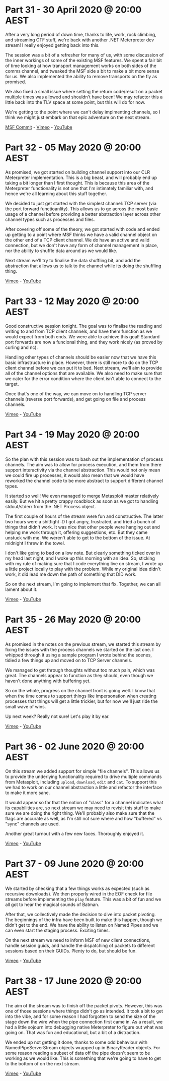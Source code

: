 # Part 31 - 30 April 2020 @ 20:00 AEST

After a very long period of down time, thanks to life, work, rock climbing, and streaming CTF stuff, we're back with another .NET Meterpreter dev stream! I really enjoyed getting back into this.

The session was a bit of a refresher for many of us, with some discussion of the inner workings of some of the existing MSF features. We spent a fair bit of time looking at how transport management works on both sides of the comms channel, and tweaked the MSF side a bit to make a bit more sense for us. We also implemented the ability to remove transports on the fly as promised.

We also fixed a small issue where setting the return code/result on a packet multiple times was allowed and shouldn't have been! We may refactor this a little back into the TLV space at some point, but this will do for now.

We're getting to the point where we can't delay implmenting channels, so I think we might just embark on that epic adventure on the next stream.

[MSF Commit](https://github.com/OJ/metasploit-framework/commit/912329c6fbe8158f20194df82e72691853d7ee09) - [Vimeo](https://vimeo.com/413547361) - [YouTube](https://youtu.be/7oICP27gCAE)

# Part 32 - 05 May 2020 @ 20:00 AEST

As promised, we got started on building channel support into our CLR Meterpreter implementation. This is a big beast, and will probably end up taking a bit longer than I first thought. This is because this area of the Meterpreter functionality is not one that I'm intimately familiar with, and hence we're all learning about this stuff together.

We decided to just get started with the simplest channel: TCP server (via the port forward functioanlity). This allows us to ge across the most basic usage of a channel before providing a better abstraction layer across other channel types such as processes and files.

After covering off some of the theory, we got started with code and ended up getting to a point where MSF thinks we have a valid channel object on the other end of a TCP client channel. We do have an active and valid connection, but we don't have any form of channel management in place, nor the ability to shuffle data around as we would like.

Next stream we'll try to finalise the data shuffling bit, and add the abstraction that allows us to talk to the channel while its doing the shuffling thing.

[Vimeo](https://vimeo.com/415118815) - [YouTube](https://youtu.be/JgW4ks6L-z4)

# Part 33 - 12 May 2020 @ 20:00 AEST

Good constructive session tonight. The goal was to finalise the reading and writing to and from TCP client channels, and have them function as we would expect from both ends. We were able to achieve this goal! Standard port forwards are now a funcional thing, and they work nicely (as proved by curling and nc).

Handling other types of channels should be easier now that we have this basic infrastructure in place. However, there is still more to do on the TCP client channel before we can put it to bed. Next stream, we'll aim to provide all of the channel options that are available. We also need to make sure that we cater for the error condition where the client isn't able to connect to the target.

Once that's one of the way, we can move on to handling TCP server channels (reverse port forwards), and get going on file and process channels.

[Vimeo](https://vimeo.com/417591044) - [YouTube](https://youtu.be/REU09qYkTrI)

# Part 34 - 19 May 2020 @ 20:00 AEST

So the plan with this session was to bash out the implementation of process channels. The aim was to allow for process execution, and them from there support interactivity via the channel abstraction. This would not only mean we could fire up processes, it would also mean that we would have reworked the channel code to be more abstract to support different channel types.

It started so well! We even managed to merge Metasploit master relatively easily. But we hit a pretty crappy roadblock as soon as we got to handling stdout/stderr from the .NET Process object.

The first couple of hours of the stream were fun and constructive. The latter two hours were a shitfight :D I got angry, frustrated, and tried a bunch of things that didn't work. It was nice that other people were hanging out and helping me work through it, offering suggestions, etc. But they came unstuck with me. We weren't able to get to the bottom of the issue. At midnight I threw in the towel.

I don't like going to bed on a low note. But clearly something ticked over in my head last night, and I woke up this morning with an idea. So, sticking with my rule of making sure that I code everything live on stream, I wrote up a little project locally to play with the problem. While my original idea didn't work, it did lead me down the path of something that DID work.

So on the next stream, I'm going to implement that fix. Together, we can all lament about it.

[Vimeo](https://vimeo.com/420533237) - [YouTube](https://youtu.be/WLNiJWSAVmo)

# Part 35 - 26 May 2020 @ 20:00 AEST

As promised in the notes on the previous stream, we started this stream by fixing the issues with the process channels we started on the last one. I whipped through it using a sample program I wrote behind the scenes, tidied a few things up and moved on to TCP Server channels.

We managed to get through thoughts without too much pain, which was great. The channels appear to function as they should, even though we haven't done anything with buffering yet.

So on the whole, progress on the channel front is going well. I know that when the time comes to support things like impersonation when creating processes that things will get a little trickier, but for now we'll just ride the small wave of wins.

Up next week? Really not sure! Let's play it by ear.

[Vimeo](https://vimeo.com/422770738) - [YouTube](httpsi//youtu.be/WLNiJWSAVmo)

# Part 36 - 02 June 2020 @ 20:00 AEST

On this stream we added support for simple "file channels". This allows us to provide the underlying functionality required to drive multiple commands from Metasploit, including `upload`, `download`, `edit` and `cat`. To support this we had to work on our channel abstraction a little and refactor the interface to make it more sane.

It would appear so far that the notion of "class" for a channel indicates what its capabilities are, so next stream we may need to revisit this stuff to make sure we are doing the right thing. We'll probably also make sure that the flags are accurate as well, as I'm still not sure where and how "buffered" vs "sync" channels are used.

Another great turnout with a few new faces. Thoroughly enjoyed it.

[Vimeo](https://vimeo.com/425109674) - [YouTube](https://youtu.be/b9smcKzwj2k)

# Part 37 - 09 June 2020 @ 20:00 AEST

We started by checking that a few things works as expected (such as recursive downloads). We then properly wired in the EOF check for file streams before implementing the `play` feature. This was a bit of fun and we all got to hear the magical sounds of Batman.

After that, we collectively made the decision to dive into packet pivoting. The beginnings of the infra have been built to make this happen, though we didn't get to the end. We have the ability to listen on Named Pipes and we can even start the staging process. Exciting times.

On the next stream we need to inform MSF of new client connections, handle session guids, and handle the dispatching of packets to different sessions based on their GUIDs. Plenty to do, but should be fun.

[Vimeo](https://vimeo.com/427362794) - [YouTube](https://youtu.be/DuOeCfOQxBQ)

# Part 38 - 17 June 2020 @ 20:00 AEST

The aim of the stream was to finish off the packet pivots. However, this was one of those sessions where things didn't go as intended. It took a bit to get into the vibe, and for some reason I had forgotten to send the size of the stage down the wire when the pipe connection first came in. As a result, we had a little sojourn into debugging native Meterpreter to figure out what was going on. That was fun and educational, but a bit of a distraction.

We ended up not getting it done, thanks to some odd behaviour with NamedPipeServerStream objects wrapped up in BinaryReader objects. For some reason reading a subset of data off the pipe doesn't seem to be working as we would like. This is something that we're going to have to get to the bottom of on the next stream.

[Vimeo](https://vimeo.com/429968828) - [YouTube](https://youtu.be/FjzGMskTPAg)
